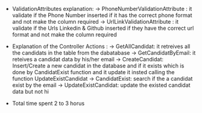 - ValidationAttributes explanation:
  -> PhoneNumberValidationAttribute : it validate if the Phone Number inserted if it has the correct phone format and not make the column required
  -> UrlLinkValidationAttribute : it validate if the Urls Linkedin & Github inserted if they have the correct url format and not make the column required

- Explanation of the Controller Actions : 
  -> GetAllCandidat: it retreives all the candidats in the table from the dabatabase 
  -> GetCandidatByEmail: it reteives a candidat data by his/her email
  -> CreateCandidat: Insert/Create a new candidat in the database and if it exists which is done by CandidatExist function and it update it insted calling the function UpdateExistCandidat
  -> CandidatExist: search if the a candidat exist by the email
  -> UpdateExistCandidat: update the existed candidat data but not hi

- Total time spent 2 to 3 horus 
